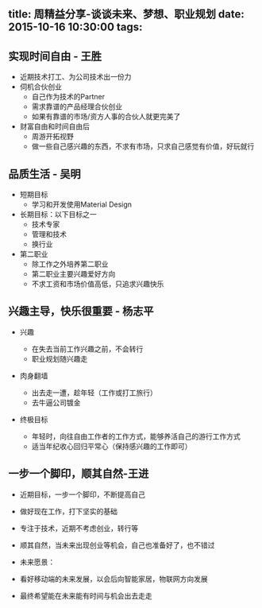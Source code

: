 title: 周精益分享-谈谈未来、梦想、职业规划
date: 2015-10-16  10:30:00
tags:
---

## 实现时间自由 - 王胜

- 近期技术打工、为公司技术出一份力
- 伺机合伙创业
  - 自己作为技术的Partner
  - 需求靠谱的产品经理合伙创业
  - 如果有靠谱的市场/资方人事的合伙人就更完美了
- 财富自由和时间自由后
  - 周游开拓视野
  - 做一些自己感兴趣的东西，不求有市场，只求自己感觉有价值，好玩就行

## 品质生活 - 吴明

- 短期目标
	- 学习和开发使用Material Design
- 长期目标：以下目标之一
	- 技术专家
	- 管理和技术
	- 换行业
- 第二职业
	- 除工作之外培养第二职业
	- 第二职业主要兴趣爱好方向
	- 不求工资和市场价值高低，只追求兴趣快乐
  
## 兴趣主导，快乐很重要 - 杨志平

- 兴趣
  - 在失去当前工作兴趣之前，不会转行
  - 职业规划随兴趣走
  
- 肉身翻墙
  - 出去走一遭，趁年轻（工作或打工旅行）
  - 去牛逼公司镀金
  
- 终极目标
  - 年轻时，向往自由工作者的工作方式，能够养活自己的游行工作方式
  - 适当年纪收心回归平常心（保持感兴趣的工作即可）
 
## 一步一个脚印，顺其自然-王进
- 近期目标，一步一个脚印，不断提高自己
 - 做好现在工作，打下坚实的基础
 - 专注于技术，近期不考虑创业，转行等
 - 顺其自然，当未来出现创业等机会，自己也准备好了，也不错过
 
- 未来愿景：
 - 看好移动端的未来发展，以会后向智能家居，物联网方向发展
 - 最终希望能在未来能有时间与机会出去走走
